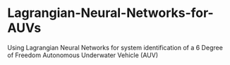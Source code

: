 # Lagrangian-Neural-Networks-for-AUVs
Using Lagrangian Neural Networks for system identification of a 6 Degree of Freedom Autonomous Underwater Vehicle (AUV)
